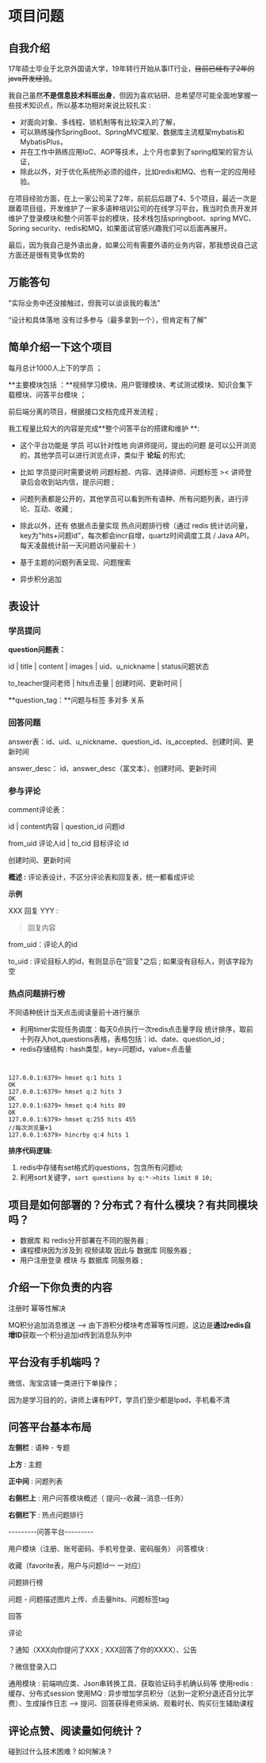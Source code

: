 # 项目问题

## 自我介绍

17年硕士毕业于北京外国语大学，19年转行开始从事IT行业，~~目前已经有了2年的java开发经验~~。

我自己虽然**不是信息技术科班出身**，但因为喜欢钻研、总希望尽可能全面地掌握一些技术知识点，所以基本功相对来说比较扎实 :

- 对面向对象、多线程、锁机制等有比较深入的了解，
- 可以熟练操作SpringBoot、SpringMVC框架、数据库主流框架mybatis和MybatisPlus，
- 并在工作中熟练应用IoC、AOP等技术，上个月也拿到了spring框架的官方认证，
- 除此以外，对于优化系统所必须的组件，比如redis和MQ、也有一定的应用经验。

在项目经验方面，在上一家公司呆了2年，前前后后跟了4、5个项目，最近一次是跟着项目组，开发维护了一家多语种培训公司的在线学习平台，我当时负责开发并维护了登录模块和整个问答平台的模块，技术栈包括springboot、spring MVC、Spring security、redis和MQ，如果面试官感兴趣我们可以后面再展开。

最后，因为我自己是外语出身，如果公司有需要外语的业务内容，那我想说自己这方面还是很有竞争优势的



## 万能答句

"实际业务中还没接触过，但我可以谈谈我的看法"

“设计和具体落地 没有过多参与（最多拿到一个），但肯定有了解”



## 简单介绍一下这个项目

每月总计1000人上下的学员 ；

**主要模块包括 ：**视频学习模块、用户管理模块、考试测试模块、知识合集下载模块、问答平台模块 ；

前后端分离的项目，根据接口文档完成开发流程 ; 

我工程量比较大的内容是完成**整个问答平台的搭建和维护 **:

- 这个平台功能是 学员 可以针对性地 向讲师提问，提出的问题 是可以公开浏览的，其他学员可以进行浏览点评，类似于 **论坛** 的形式;

- 比如 学员提问时需要说明 问题标题、内容、选择讲师、问题标签 >< 讲师登录后会收到站内信，提示问题 ;
- 问题列表都是公开的，其他学员可以看到所有语种、所有问题列表，进行评论、互动、收藏 ;
- 除此以外，还有 依据点击量实现 热点问题排行榜（通过 redis 统计访问量，key为"hits+问题id"，每次都会incr自增，quartz时间调度工具 / Java API，每天凌晨统计前一天问题访问量前十 ）
- 基于主题的问题列表呈现、问题搜索
- 异步积分追加



## 表设计

### 学员提问

**question问题表：**

id   |   title  |   content  |   images  |   uid、u_nickname  |   status问题状态

to_teacher提问老师  |   hits点击量  |   创建时间、更新时间  |

**question_tag：**问题与标签 多对多 关系 

### **回答问题**

answer表：id、uid、u_nickname、question_id、is_accepted、创建时间、更新时间

answer_desc：  id、answer_desc（富文本）、创建时间、更新时间

### **参与评论**

comment评论表：

id   |   content内容   |   question_id  问题id   

from_uid   评论人id     |     to_cid 目标评论 id

创建时间、更新时间

**概述 :** 评论表设计，不区分评论表和回复表，统一都看成评论

**示例**		

XXX 回复 YYY : 

> 回复内容

from_uid：评论人的id

to_uid : 评论目标人的id，有则显示在"回复"之后 ; 如果没有目标人，则该字段为空



### 热点问题排行榜

不同语种统计当天点击阅读量前十进行展示

- 利用timer实现任务调度：每天0点执行一次redis点击量字段 统计排序，取前十列存入hot_questions表格，表格包括：id、date、question_id ;
- redis存储结构 :  hash类型，key=问题id，value=点击量

` `



```
127.0.0.1:6379> hmset q:1 hits 1
OK
127.0.0.1:6379> hmset q:2 hits 3
OK
127.0.0.1:6379> hmset q:4 hits 89
OK
127.0.0.1:6379> hmset q:255 hits 455
//每次浏览量+1
127.0.0.1:6379> hincrby q:4 hits 1
```



**排序代码逻辑:**

1. redis中存储有set格式的questions，包含所有问题id;
2. 利用sort关键字，`sort questions by q:*->hits limit 0 10;`







## 项目是如何部署的？分布式？有什么模块？有共同模块吗？

- 数据库 和 redis分开部署在不同的服务器 ;
- 课程模块因为涉及到 视频读取 因此与 数据库 同服务器 ;
- 用户注册登录 模块 与 数据库 同服务器 ;



## 介绍一下你负责的内容

注册时 幂等性解决

MQ积分追加消息推送 —> 由下游积分模块考虑幂等性问题，这边是**通过redis自增ID**获取一个积分追加id传到消息队列中 



## 平台没有手机端吗？ 

微信、淘宝店铺一类进行下单操作；

因为是学习目的的，讲师上课有PPT，学员们至少都是Ipad，手机看不清



## 问答平台基本布局

**左侧栏** : 语种 - 专题

**上方** : 主题 

**正中间** : 问题列表

**右侧栏上** : 用户问答模块概述（ 提问--收藏--消息--任务）

**右侧栏下** : 热点问题排行



---------问答平台---------

用户模块（注册、账号密码、手机号登录、密码服务）
问答模块 :

收藏（favorite表，用户与问题Id一 一对应）

问题排行榜

问题 -   问题描述图片上传、点击量hits、问题标签tag

回答

评论

？通知（XXX向你提问了XXX ; XXX回答了你的XXXX）、公告

？微信登录入口

通用模块 : 前端响应类、Json串转换工具、获取验证码手机确认码等
使用redis : 缓存、分布式session
使用MQ : 异步增加学员积分（达到一定积分退还百分比学费）、生成操作日志
		——> 提问、回答获得老师采纳、观看时长、购买衍生辅助课程



## 评论点赞、阅读量如何统计？



碰到过什么技术困难 ? 如何解决 ?





